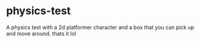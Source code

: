 # physics-test
A physics test with a 2d platformer character and a box that you can pick up and move around.
thats it lol

